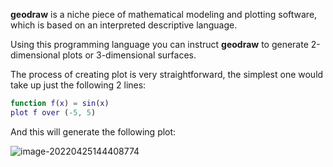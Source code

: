 **geodraw** is a niche piece of mathematical modeling and plotting software, which is based on an interpreted descriptive language.

Using this programming language you can instruct **geodraw** to generate 2-dimensional plots or 3-dimensional surfaces. 

The process of creating plot is very straightforward, the simplest one would take up just the following 2 lines:

```matlab
function f(x) = sin(x)
plot f over (-5, 5)
```

And this will generate the following plot:

![image-20220425144408774](/home/fld/work/p/geodraw/help/mds/imgs/main.png)